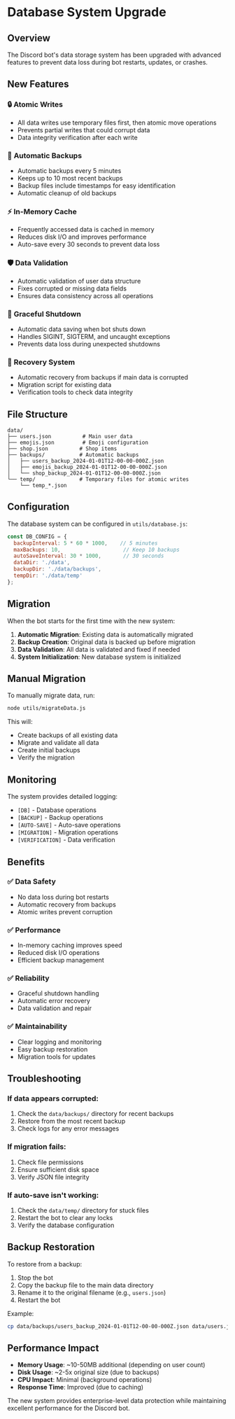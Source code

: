 # Database System Upgrade

## Overview
The Discord bot's data storage system has been upgraded with advanced features to prevent data loss during bot restarts, updates, or crashes.

## New Features

### 🔒 **Atomic Writes**
- All data writes use temporary files first, then atomic move operations
- Prevents partial writes that could corrupt data
- Data integrity verification after each write

### 💾 **Automatic Backups**
- Automatic backups every 5 minutes
- Keeps up to 10 most recent backups
- Backup files include timestamps for easy identification
- Automatic cleanup of old backups

### ⚡ **In-Memory Cache**
- Frequently accessed data is cached in memory
- Reduces disk I/O and improves performance
- Auto-save every 30 seconds to prevent data loss

### 🛡️ **Data Validation**
- Automatic validation of user data structure
- Fixes corrupted or missing data fields
- Ensures data consistency across all operations

### 🔄 **Graceful Shutdown**
- Automatic data saving when bot shuts down
- Handles SIGINT, SIGTERM, and uncaught exceptions
- Prevents data loss during unexpected shutdowns

### 🔧 **Recovery System**
- Automatic recovery from backups if main data is corrupted
- Migration script for existing data
- Verification tools to check data integrity

## File Structure

```
data/
├── users.json          # Main user data
├── emojis.json         # Emoji configuration
├── shop.json          # Shop items
├── backups/           # Automatic backups
│   ├── users_backup_2024-01-01T12-00-00-000Z.json
│   ├── emojis_backup_2024-01-01T12-00-00-000Z.json
│   └── shop_backup_2024-01-01T12-00-00-000Z.json
└── temp/              # Temporary files for atomic writes
    └── temp_*.json
```

## Configuration

The database system can be configured in `utils/database.js`:

```javascript
const DB_CONFIG = {
  backupInterval: 5 * 60 * 1000,    // 5 minutes
  maxBackups: 10,                    // Keep 10 backups
  autoSaveInterval: 30 * 1000,       // 30 seconds
  dataDir: './data',
  backupDir: './data/backups',
  tempDir: './data/temp'
};
```

## Migration

When the bot starts for the first time with the new system:

1. **Automatic Migration**: Existing data is automatically migrated
2. **Backup Creation**: Original data is backed up before migration
3. **Data Validation**: All data is validated and fixed if needed
4. **System Initialization**: New database system is initialized

## Manual Migration

To manually migrate data, run:

```bash
node utils/migrateData.js
```

This will:
- Create backups of all existing data
- Migrate and validate all data
- Create initial backups
- Verify the migration

## Monitoring

The system provides detailed logging:

- `[DB]` - Database operations
- `[BACKUP]` - Backup operations
- `[AUTO-SAVE]` - Auto-save operations
- `[MIGRATION]` - Migration operations
- `[VERIFICATION]` - Data verification

## Benefits

### ✅ **Data Safety**
- No data loss during bot restarts
- Automatic recovery from backups
- Atomic writes prevent corruption

### ✅ **Performance**
- In-memory caching improves speed
- Reduced disk I/O operations
- Efficient backup management

### ✅ **Reliability**
- Graceful shutdown handling
- Automatic error recovery
- Data validation and repair

### ✅ **Maintainability**
- Clear logging and monitoring
- Easy backup restoration
- Migration tools for updates

## Troubleshooting

### If data appears corrupted:
1. Check the `data/backups/` directory for recent backups
2. Restore from the most recent backup
3. Check logs for any error messages

### If migration fails:
1. Check file permissions
2. Ensure sufficient disk space
3. Verify JSON file integrity

### If auto-save isn't working:
1. Check the `data/temp/` directory for stuck files
2. Restart the bot to clear any locks
3. Verify the database configuration

## Backup Restoration

To restore from a backup:

1. Stop the bot
2. Copy the backup file to the main data directory
3. Rename it to the original filename (e.g., `users.json`)
4. Restart the bot

Example:
```bash
cp data/backups/users_backup_2024-01-01T12-00-00-000Z.json data/users.json
```

## Performance Impact

- **Memory Usage**: ~10-50MB additional (depending on user count)
- **Disk Usage**: ~2-5x original size (due to backups)
- **CPU Impact**: Minimal (background operations)
- **Response Time**: Improved (due to caching)

The new system provides enterprise-level data protection while maintaining excellent performance for the Discord bot. 